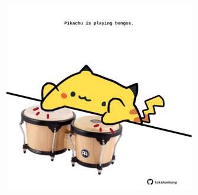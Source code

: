 <!-- built at 27/03/2021, 12:10:04 UTC -->
<p align="center">
  <img width="500" height="500" src="./ReadmeImage.svg">
</p>
